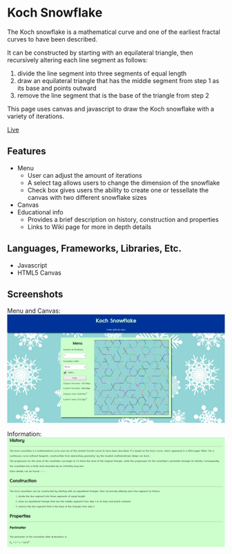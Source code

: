 # Koch Snowflake

The Koch snowflake is a mathematical curve and one of the earliest fractal curves to have been described.

It can be constructed by starting with an equilateral triangle, then recursively altering each line segment as follows:
  1. divide the line segment into three segments of equal length
  2. draw an equilateral triangle that has the middle segment from step 1 as its base and points outward
  3. remove the line segment that is the base of the triangle from step 2

This page uses canvas and javascript to draw the Koch snowflake with a variety of iterations.

[Live][live]

[live]: https://jonathol.github.io/koch

## Features

* Menu
  * User can adjust the amount of iterations
  * A select tag allows users to change the dimension of the snowflake
  * Check box gives users the ability to create one or tessellate the     canvas with two different snowflake sizes
* Canvas
* Educational info
  * Provides a brief description on history, construction and properties
  * Links to Wiki page for more in depth details

## Languages, Frameworks, Libraries, Etc.

* Javascript
* HTML5 Canvas

## Screenshots

Menu and Canvas:
![menu_and_canvas](./assets/menu_and_canvas.PNG)

Information:
![info](./assets/info.PNG)
